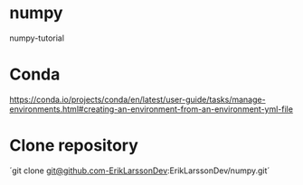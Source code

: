# numpy
numpy-tutorial

# Conda
https://conda.io/projects/conda/en/latest/user-guide/tasks/manage-environments.html#creating-an-environment-from-an-environment-yml-file

# Clone repository
´git clone git@github.com-ErikLarssonDev:ErikLarssonDev/numpy.git´